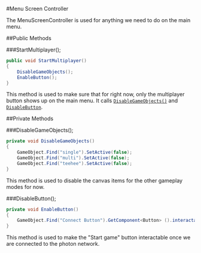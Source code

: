 #Menu Screen Controller

The MenuScreenController is used for anything we need to do on the main menu.

##Public Methods

###StartMultiplayer();

```csharp 
public void StartMultiplayer()
{
	DisableGameObjects();
	EnableButton();
}
```

This method is used to make sure that for right now, only the multiplayer button shows up on the main menu.  It calls [`DisableGameObjects()`](#menu-screen-controller-private-methods-disablegameobjects) and [`DisableButton`](#menu-screen-controller-private-methods-disablebutton).

##Private Methods

###DisableGameObjects();

```csharp
private void DisableGameObjects()
{
	GameObject.Find("single").SetActive(false);
	GameObject.Find("multi").SetActive(false);
	GameObject.Find("teehee").SetActive(false);
}
```

This method is used to disable the canvas items for the other gameplay modes for now.

###DisableButton();

```csharp
private void EnableButton()
{
	GameObject.Find("Connect Button").GetComponent<Button> ().interactable = true;
}
```

This method is used to make the "Start game" button interactable once we are connected to the photon network.